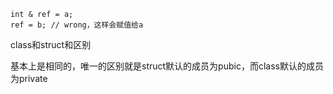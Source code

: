 ```
int & ref = a; 
ref = b; // wrong，这样会赋值给a
```

class和struct和区别

基本上是相同的，唯一的区别就是struct默认的成员为pubic，而class默认的成员为private

